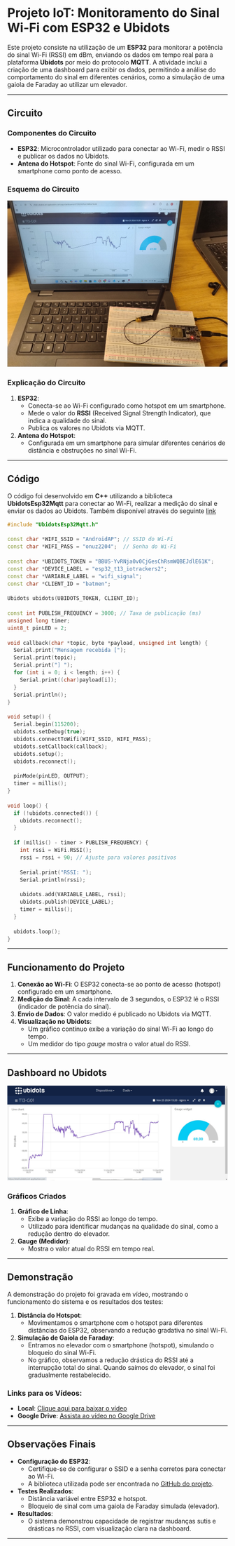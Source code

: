 # Projeto IoT: Monitoramento do Sinal Wi-Fi com ESP32 e Ubidots

Este projeto consiste na utilização de um **ESP32** para monitorar a potência do sinal Wi-Fi (RSSI) em dBm, enviando os dados em tempo real para a plataforma **Ubidots** por meio do protocolo **MQTT**. A atividade inclui a criação de uma dashboard para exibir os dados, permitindo a análise do comportamento do sinal em diferentes cenários, como a simulação de uma gaiola de Faraday ao utilizar um elevador.

---

## Circuito

### Componentes do Circuito

- **ESP32**: Microcontrolador utilizado para conectar ao Wi-Fi, medir o RSSI e publicar os dados no Ubidots.
- **Antena do Hotspot**: Fonte do sinal Wi-Fi, configurada em um smartphone como ponto de acesso.

### Esquema do Circuito

<div align="center">
    <img src="assets/esp32_with_antenna.jpg" alt="Imagem do Circuito">
</div>

### Explicação do Circuito

1. **ESP32**:
   - Conecta-se ao Wi-Fi configurado como hotspot em um smartphone.
   - Mede o valor do **RSSI** (Received Signal Strength Indicator), que indica a qualidade do sinal.
   - Publica os valores no Ubidots via MQTT.
2. **Antena do Hotspot**:
   - Configurada em um smartphone para simular diferentes cenários de distância e obstruções no sinal Wi-Fi.

---

## Código

O código foi desenvolvido em **C++** utilizando a biblioteca **UbidotsEsp32Mqtt** para conectar ao Wi-Fi, realizar a medição do sinal e enviar os dados ao Ubidots. Também disponível através do seguinte [link](./code.cpp)

```cpp
#include "UbidotsEsp32Mqtt.h"

const char *WIFI_SSID = "AndroidAP"; // SSID do Wi-Fi
const char *WIFI_PASS = "onuz2204";  // Senha do Wi-Fi

const char *UBIDOTS_TOKEN = "BBUS-YvRNja0v0CjGesChRsmWQBEJdlE61K"; 
const char *DEVICE_LABEL = "esp32_t13_iotrackers2"; 
const char *VARIABLE_LABEL = "wifi_signal"; 
const char *CLIENT_ID = "batmen";

Ubidots ubidots(UBIDOTS_TOKEN, CLIENT_ID);

const int PUBLISH_FREQUENCY = 3000; // Taxa de publicação (ms)
unsigned long timer;
uint8_t pinLED = 2;

void callback(char *topic, byte *payload, unsigned int length) {
  Serial.print("Mensagem recebida [");
  Serial.print(topic);
  Serial.print("] ");
  for (int i = 0; i < length; i++) {
    Serial.print((char)payload[i]);
  }
  Serial.println();
}

void setup() {
  Serial.begin(115200);
  ubidots.setDebug(true);
  ubidots.connectToWifi(WIFI_SSID, WIFI_PASS);
  ubidots.setCallback(callback);
  ubidots.setup();
  ubidots.reconnect();

  pinMode(pinLED, OUTPUT);
  timer = millis();
}

void loop() {
  if (!ubidots.connected()) {
    ubidots.reconnect();
  }

  if (millis() - timer > PUBLISH_FREQUENCY) {
    int rssi = WiFi.RSSI();
    rssi = rssi + 90; // Ajuste para valores positivos

    Serial.print("RSSI: ");
    Serial.println(rssi);

    ubidots.add(VARIABLE_LABEL, rssi);
    ubidots.publish(DEVICE_LABEL);
    timer = millis();
  }

  ubidots.loop();
}
```

---

## Funcionamento do Projeto

1. **Conexão ao Wi-Fi**: O ESP32 conecta-se ao ponto de acesso (hotspot) configurado em um smartphone.
2. **Medição do Sinal**: A cada intervalo de 3 segundos, o ESP32 lê o RSSI (indicador de potência do sinal).
3. **Envio de Dados**: O valor medido é publicado no Ubidots via MQTT.
4. **Visualização no Ubidots**:
   - Um gráfico contínuo exibe a variação do sinal Wi-Fi ao longo do tempo.
   - Um medidor do tipo *gauge* mostra o valor atual do RSSI.

---

## Dashboard no Ubidots

<div align="center">
    <img src="assets/ubidots_dash.jpg" alt="Captura de Tela do Dashboard no Ubidots">
</div>

### Gráficos Criados

1. **Gráfico de Linha**:
   - Exibe a variação do RSSI ao longo do tempo.
   - Utilizado para identificar mudanças na qualidade do sinal, como a redução dentro do elevador.
2. **Gauge (Medidor)**:
   - Mostra o valor atual do RSSI em tempo real.

---

## Demonstração

A demonstração do projeto foi gravada em vídeo, mostrando o funcionamento do sistema e os resultados dos testes:

1. **Distância do Hotspot**:
   - Movimentamos o smartphone com o hotspot para diferentes distâncias do ESP32, observando a redução gradativa no sinal Wi-Fi.
2. **Simulação de Gaiola de Faraday**:
   - Entramos no elevador com o smartphone (hotspot), simulando o bloqueio do sinal Wi-Fi.
   - No gráfico, observamos a redução drástica do RSSI até a interrupção total do sinal. Quando saímos do elevador, o sinal foi gradualmente restabelecido.

### Links para os Vídeos:

- **Local**: [Clique aqui para baixar o vídeo](./assets/wifi_RSSI_test_esp32_ubidots.MOV)
- **Google Drive**: [Assista ao vídeo no Google Drive](https://drive.google.com/file/d/1SBXYIGs0_yGJXmbmtagQIZOZq9z7JVo9/view?usp=sharing)

---

## Observações Finais

- **Configuração do ESP32**:
  - Certifique-se de configurar o SSID e a senha corretos para conectar ao Wi-Fi.
  - A biblioteca utilizada pode ser encontrada no [GitHub do projeto](https://github.com/agodoi/m04-semana05).
- **Testes Realizados**:
  - Distância variável entre ESP32 e hotspot.
  - Bloqueio de sinal com uma gaiola de Faraday simulada (elevador).
- **Resultados**:
  - O sistema demonstrou capacidade de registrar mudanças sutis e drásticas no RSSI, com visualização clara na dashboard.

---

